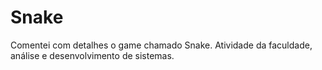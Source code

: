 # Snake
Comentei com detalhes o game chamado Snake. Atividade da faculdade, análise e desenvolvimento de sistemas. 
